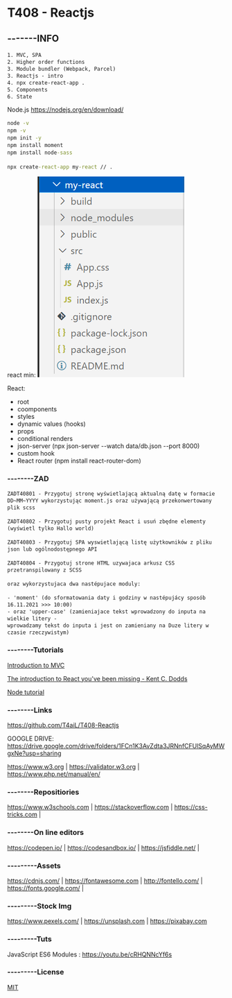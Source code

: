 # T408 - Reactjs
## -------INFO
```
1. MVC, SPA
2. Higher order functions
3. Module bundler (Webpack, Parcel)
3. Reactjs - intro
4. npx create-react-app .
5. Components
6. State
```



Node.js
https://nodejs.org/en/download/

```cmd
node -v
npm -v
npm init -y
npm install moment
npm install node-sass

npx create-react-app my-react // .
```

react min:
![React min](React.PNG)

React:
- root
- coomponents
- styles
- dynamic values (hooks)
- props
- conditional renders
- json-server (npx json-server --watch data/db.json --port 8000)
- custom hook
- React router (npm install react-router-dom)

### --------ZAD
```
ZADT40801 - Przygotuj stronę wyświetlającą aktualną datę w formacie DD~MM~YYYY wykorzystując moment.js oraz używającą przekonwertowany plik scss

ZADT40802 - Przygotuj pusty projekt React i usuń zbędne elementy (wyświetl tylko Hallo world)

ZADT40803 - Przygotuj SPA wyswietlającą listę użytkowników z pliku json lub ogólnodostępnego API

ZADT40804 - Przygotuj strone HTML uzywajaca arkusz CSS przetranspilowany z SCSS

oraz wykorzystujaca dwa nastépujace moduly: 

- 'moment' (do sformatowania daty i godziny w nastépujácy sposób 16.11.2021 >>> 10:00) 
- oraz 'upper-case' (zamieniajace tekst wprowadzony do inputa na wielkie litery - 
wprowadzamy tekst do inputa i jest on zamieniany na Duze litery w czasie rzeczywistym)

```
### --------Tutorials
[Introduction to MVC](https://www.codeproject.com/articles/848254/introduction-to-mvc-in-javascript)

[The introduction to React you've been missing - Kent C. Dodds](https://youtu.be/SAIdyBFHfVU)

[Node tutorial](https://www.tutorialspoint.com/nodejs/)

### --------Links
https://github.com/T4aiL/T408-Reactjs

GOOGLE DRIVE: https://drive.google.com/drive/folders/1FCn1K3AvZdta3JRNnfCFUlSqAyMWgxNe?usp=sharing

https://www.w3.org | https://validator.w3.org | https://www.php.net/manual/en/
### --------Repositiories
https://www.w3schools.com | https://stackoverflow.com | https://css-tricks.com |
### --------On line editors
https://codepen.io/ | https://codesandbox.io/ | https://jsfiddle.net/ |
### ---------Assets
https://cdnjs.com/ | https://fontawesome.com | http://fontello.com/ | https://fonts.google.com/ |
### ---------Stock Img
https://www.pexels.com/ | https://unsplash.com | https://pixabay.com
### ---------Tuts
JavaScript ES6 Modules : https://youtu.be/cRHQNNcYf6s
### ---------License
[MIT](https://choosealicense.com/licenses/mit/)
